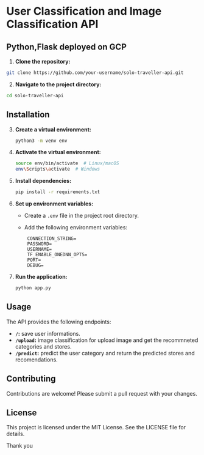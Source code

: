 # User Classification and Image Classification API
## Python,Flask deployed on GCP

1. **Clone the repository:**

```bash
git clone https://github.com/your-username/solo-traveller-api.git

```

2. **Navigate to the project directory:**

```bash
cd solo-traveller-api
```

## Installation

3. **Create a virtual environment:**

   ```bash
   python3 -m venv env
   ```

4. **Activate the virtual environment:**

   ```bash
   source env/bin/activate  # Linux/macOS
   env\Scripts\activate  # Windows
   ```

5. **Install dependencies:**

   ```bash
   pip install -r requirements.txt
   ```

6. **Set up environment variables:**

   - Create a `.env` file in the project root directory.
   - Add the following environment variables:

     ```
      CONNECTION_STRING=
      PASSWORD=
      USERNAME=
      TF_ENABLE_ONEDNN_OPTS=
      PORT=
      DEBUG=

     ```

7. **Run the application:**
   ```bash
   python app.py
   ```

## Usage

The API provides the following endpoints:

- **`/`:** save user informations.
- **`/upload`:** image classification for upload image and get the recommneted categories and stores.
- **`/predict`:** predict the user category and return the predicted stores and recomendations.

## Contributing

Contributions are welcome! Please submit a pull request with your changes.

## License

This project is licensed under the MIT License. See the LICENSE file for details.

Thank you
